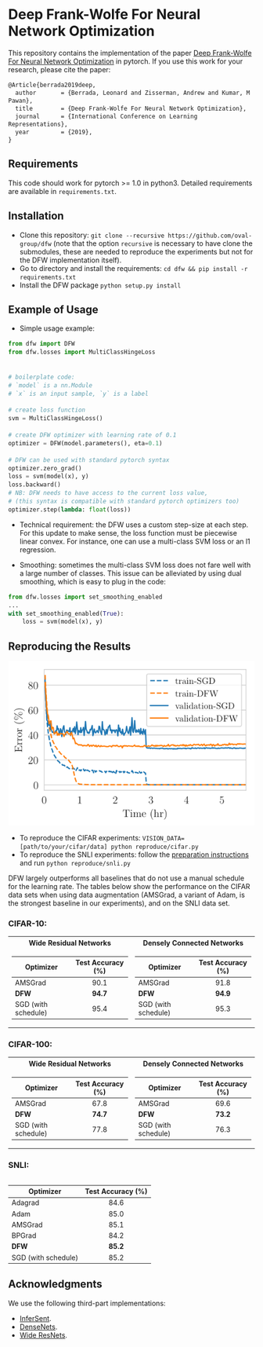 # Deep Frank-Wolfe For Neural Network Optimization

This repository contains the implementation of the paper [Deep Frank-Wolfe For Neural Network Optimization](https://arxiv.org/abs/1811.07591) in pytorch. If you use this work for your research, please cite the paper:

```
@Article{berrada2019deep,
  author       = {Berrada, Leonard and Zisserman, Andrew and Kumar, M Pawan},
  title        = {Deep Frank-Wolfe For Neural Network Optimization},
  journal      = {International Conference on Learning Representations},
  year         = {2019},
}
```

## Requirements

This code should work for pytorch >= 1.0 in python3. Detailed requirements are available in `requirements.txt`.

## Installation

* Clone this repository: `git clone --recursive https://github.com/oval-group/dfw` (note that the option `recursive` is necessary to have clone the submodules, these are needed to reproduce the experiments but not for the DFW implementation itself).
* Go to directory and install the requirements: `cd dfw && pip install -r requirements.txt`
* Install the DFW package `python setup.py install`

## Example of Usage

* Simple usage example:
```python
from dfw import DFW
from dfw.losses import MultiClassHingeLoss


# boilerplate code:
# `model` is a nn.Module
# `x` is an input sample, `y` is a label

# create loss function
svm = MultiClassHingeLoss()

# create DFW optimizer with learning rate of 0.1
optimizer = DFW(model.parameters(), eta=0.1)

# DFW can be used with standard pytorch syntax
optimizer.zero_grad()
loss = svm(model(x), y)
loss.backward()
# NB: DFW needs to have access to the current loss value,
# (this syntax is compatible with standard pytorch optimizers too)
optimizer.step(lambda: float(loss))
```

* Technical requirement: the DFW uses a custom step-size at each step. For this update to make sense, the loss function must be piecewise linear convex.
For instance, one can use a multi-class SVM loss or an l1 regression.

* Smoothing: sometimes the multi-class SVM loss does not fare well with a large number of classes.
This issue can be alleviated by using dual smoothing, which is easy to plug in the code:
```python
from dfw.losses import set_smoothing_enabled
...
with set_smoothing_enabled(True):
    loss = svm(model(x), y)
```

## Reproducing the Results

![alt text](plot_cifar.png)

* To reproduce the CIFAR experiments: `VISION_DATA=[path/to/your/cifar/data] python reproduce/cifar.py`
* To reproduce the SNLI experiments: follow the [preparation instructions](https://github.com/lberrada/InferSent/tree/dfw#download-datasets) and run  `python reproduce/snli.py`

DFW largely outperforms all baselines that do not use a manual schedule for the learning rate.
The tables below show the performance on the CIFAR data sets when using data augmentation (AMSGrad, a variant of Adam, is the strongest baseline in our experiments), and on the SNLI data set.

### CIFAR-10:

<table>
<tr><th>Wide Residual Networks </th><th>Densely Connected Networks</th></tr>
<tr><td>

| Optimizer | Test Accuracy (%) |
| --------- | :--------------:  |
| AMSGrad   | 90.1             |
| **DFW**   | **94.7**         |
| SGD (with schedule)      | 95.4             |

</td><td>

| Optimizer | Test Accuracy (%) |
| --------- | :--------------:  |
| AMSGrad   | 91.8             |
| **DFW**   | **94.9**         |
| SGD (with schedule)       | 95.3             |

</td></tr> </table>

### CIFAR-100:

<table>
<tr><th>Wide Residual Networks </th><th>Densely Connected Networks</th></tr>
<tr><td>

| Optimizer | Test Accuracy (%) |
| --------- | :--------------:  |
| AMSGrad   | 67.8             |
| **DFW**   | **74.7**         |
| SGD (with schedule)       | 77.8             |

</td><td>

| Optimizer | Test Accuracy (%) |
| --------- | :--------------:  |
| AMSGrad   | 69.6             |
| **DFW**   | **73.2**         |
| SGD (with schedule)       | 76.3             |

</td></tr> </table>

### SNLI:

<table>

| Optimizer | Test Accuracy (%) |
| --------- | :--------------:  |
| Adagrad   | 84.6              |
| Adam      | 85.0              |
| AMSGrad   | 85.1              |
| BPGrad    | 84.2              |
| **DFW**   | **85.2**          |
| SGD (with schedule)   | 85.2          |

</table>

## Acknowledgments

We use the following third-part implementations:
* [InferSent](https://github.com/facebookresearch/InferSent).
* [DenseNets](https://github.com/andreasveit/densenet-pytorch).
* [Wide ResNets](https://github.com/xternalz/WideResNet-pytorch).
